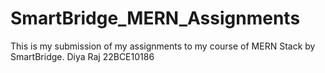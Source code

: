 # SmartBridge_MERN_Assignments
This is my submission of my assignments to my course of MERN Stack by SmartBridge.
Diya Raj 22BCE10186
